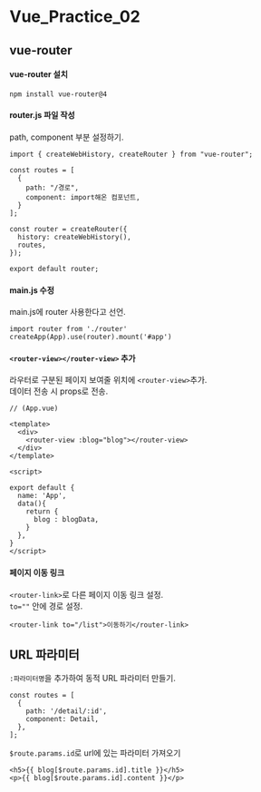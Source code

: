 # Vue_Practice_02

## vue-router
#### vue-router 설치
```
npm install vue-router@4
```

#### router.js 파일 작성 
path, component 부분 설정하기. 

```tsx
import { createWebHistory, createRouter } from "vue-router";

const routes = [
  {
    path: "/경로",
    component: import해온 컴포넌트,
  }
];

const router = createRouter({
  history: createWebHistory(),
  routes,
});

export default router;
```

#### main.js 수정
main.js에 router 사용한다고 선언. 

```tsx
import router from './router'
createApp(App).use(router).mount('#app')
```

#### `<router-view></router-view>` 추가
라우터로 구분된 페이지 보여줄 위치에 `<router-view>`추가. <br>
데이터 전송 시 props로 전송. 

```tsx
// (App.vue)

<template>
  <div>
    <router-view :blog="blog"></router-view>
  </div>
</template>

<script>

export default {
  name: 'App',
  data(){
    return {
      blog : blogData,
    }
  },
}
</script>
```

#### 페이지 이동 링크
`<router-link>`로 다른 페이지 이동 링크 설정. <br>
`to=""` 안에 경로 설정. 

```tsx
<router-link to="/list">이동하기</router-link>
```

## URL 파라미터
`:파라미터명`을 추가하여 동적 URL 파라미터 만들기. <br>

```tsx
const routes = [
  {
    path: '/detail/:id',
    component: Detail,
  },
];
```

`$route.params.id`로 url에 있는 파라미터 가져오기<br>
```tsx
<h5>{{ blog[$route.params.id].title }}</h5>
<p>{{ blog[$route.params.id].content }}</p>
```